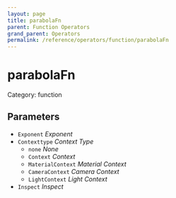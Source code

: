 ```yaml
---
layout: page
title: parabolaFn
parent: Function Operators
grand_parent: Operators
permalink: /reference/operators/function/parabolaFn
---
```


# parabolaFn

Category: function



## Parameters

* `Exponent` *Exponent*
* `Contexttype` *Context Type*
  * `none` *None*
  * `Context` *Context*
  * `MaterialContext` *Material Context*
  * `CameraContext` *Camera Context*
  * `LightContext` *Light Context*
* `Inspect` *Inspect*